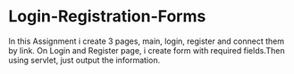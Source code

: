 # Login-Registration-Forms

In this Assignment i create 3 pages, main, login, register and connect them by link. On Login and Register page,
i create form with required fields.Then using servlet, just output the information.
